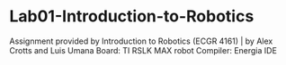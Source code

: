 # Lab01-Introduction-to-Robotics
Assignment provided by Introduction to Robotics (ECGR 4161) | by Alex Crotts and Luis Umana
Board: TI RSLK MAX robot
Compiler: Energia IDE
